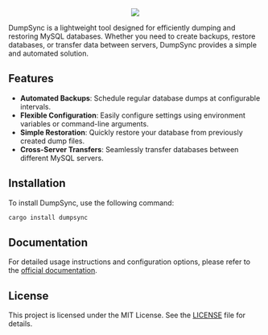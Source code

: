 <div align='center'><img src='https://camo.githubusercontent.com/bba1e2629a190a9a11efa835abf931ffd18488d4479ab45898a93c899d59fa2a/68747470733a2f2f692e696d6775722e636f6d2f4e376d573934332e706e67'/></div>

DumpSync is a lightweight tool designed for efficiently dumping and restoring MySQL databases. Whether you need to create backups, restore databases, or transfer data between servers, DumpSync provides a simple and automated solution.

## Features

- **Automated Backups**: Schedule regular database dumps at configurable intervals.
- **Flexible Configuration**: Easily configure settings using environment variables or command-line arguments.
- **Simple Restoration**: Quickly restore your database from previously created dump files.
- **Cross-Server Transfers**: Seamlessly transfer databases between different MySQL servers.

## Installation

To install DumpSync, use the following command:

```bash
cargo install dumpsync
```

## Documentation

For detailed usage instructions and configuration options, please refer to the [official documentation](link-to-documentation).

## License

This project is licensed under the MIT License. See the [LICENSE](LICENSE) file for details.
